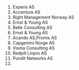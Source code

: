 1. Experis AS
2. Accenture AS
3. Right Management Norway AS
4. Ernst & Young AS
5. Bekk Consulting AS
6. Ernst & Young AS
7. Acando AS,Promis AS
8. Capgemini Norge AS
9. Visma Consulting AS
10. Redpill Linpro AS
11. Pundit Networks AS
12. 